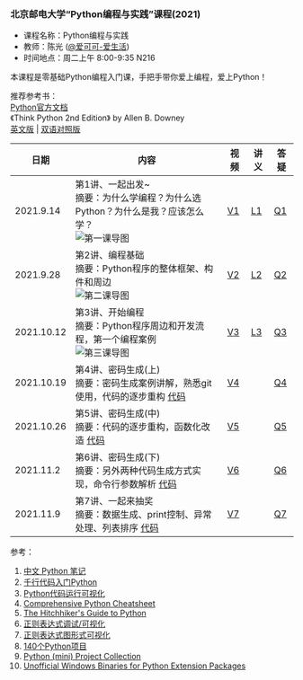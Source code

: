 ### 北京邮电大学“Python编程与实践”课程(2021)

- 课程名称：Python编程与实践
- 教师：陈光 ([@爱可可-爱生活](https://weibo.com/fly51fly))
- 时间地点：周二上午 8:00-9:35 N216

本课程是零基础Python编程入门课，手把手带你爱上编程，爱上Python！

推荐参考书：<br>
[Python官方文档](http://aicoco.net/s/pdoc)  
 《Think Python 2nd Edition》 by Allen B. Downey  
 [英文版](http://aicoco.net/s/tp2)&nbsp;|&nbsp;[双语对照版](http://aicoco.net/s/tp2c)

| 日期      | 内容                                                         | 视频 | 讲义  |  答疑 |
| --------- | ------------------------------------------------------------ | --------- | --------- | --------- |
| 2021.9.14 | 第1讲、一起出发~<br>摘要：为什么学编程？为什么选Python？为什么是我？应该怎么学？<br> ![第一课导图](https://github.com/fly51fly/Practical_Python_Programming_2021/blob/main/images/class_1.jpg?raw=true) | [V1](https://www.bilibili.com/video/BV1mQ4y167q8/) | [L1](http://aicoco.net/s/py1) | [Q1](https://zhuanlan.zhihu.com/p/410262678) |
| 2021.9.28 | 第2讲、编程基础<br>摘要：Python程序的整体框架、构件和周边<br> ![第二课导图](https://github.com/fly51fly/Practical_Python_Programming_2021/blob/main/images/class_2.jpg?raw=true) | [V2](https://www.bilibili.com/video/BV1q44y147Kf/) | [L2](http://aicoco.net/s/py21n02) | [Q2](https://zhuanlan.zhihu.com/p/414950491) |
| 2021.10.12 | 第3讲、开始编程<br>摘要：Python程序周边和开发流程，第一个编程案例<br> ![第三课导图](https://github.com/fly51fly/Practical_Python_Programming_2021/blob/main/images/class_3.jpg?raw=true) | [V3](https://www.bilibili.com/video/BV1hq4y157eQ/) | [L3](http://aicoco.net/s/py21n03) | [Q3](https://zhuanlan.zhihu.com/p/414950491) |
| 2021.10.19 | 第4讲、密码生成(上)<br>摘要：密码生成案例讲解，熟悉git使用，代码的逐步重构&nbsp;[代码](https://pastebin.com/wG532L99)<br> | [V4](https://www.bilibili.com/video/BV1zr4y1y7gB/) |  | [Q4](https://zhuanlan.zhihu.com/p/423170389) |
| 2021.10.26 | 第5讲、密码生成(中)<br>摘要：代码的逐步重构，函数化改造&nbsp;[代码](https://pastebin.com/j86fpHfN)<br> | [V5](https://www.bilibili.com/video/BV1nQ4y1q79m/) |  | [Q5](https://zhuanlan.zhihu.com/p/425899836) |
| 2021.11.2 | 第6讲、密码生成(下)<br>摘要：另外两种代码生成方式实现，命令行参数解析&nbsp;[代码](https://pastebin.com/i0dGtFae)<br> | [V6](https://www.bilibili.com/video/BV15R4y1E7vk/) | | [Q6](https://zhuanlan.zhihu.com/p/428669602)|
| 2021.11.9 | 第7讲、一起来抽奖<br>摘要：数据生成、print控制、异常处理、列表排序&nbsp;[代码](https://pastebin.com/xc4CuZ6t)<br> | [V7](https://www.bilibili.com/video/BV1Xb4y187Yw/) | | [Q7](https://zhuanlan.zhihu.com/p/431193350)|


参考：  
1. [中文 Python 笔记](https://github.com/lijin-THU/notes-python)  
2. [千行代码入门Python](https://github.com/xianhu/LearnPython)  
3. [Python代码运行可视化](http://www.pythontutor.com/index.html)  
4. [Comprehensive Python Cheatsheet](https://gto76.github.io/python-cheatsheet/)  
5. [The Hitchhiker's Guide to Python](https://docs.python-guide.org/intro/learning/)  
6. [正则表达式调试/可视化](https://regexr.com/)  
7. [正则表达式图形式可视化](https://jex.im/regulex)  
8. [140个Python项目](https://medium.datadriveninvestor.com/140-python-projects-with-source-code-fa12c9e2aeac)  
9. [Python (mini) Project Collection](https://python-world.github.io/python-mini-projects/#/)  
10. [Unofficial Windows Binaries for Python Extension Packages](https://www.lfd.uci.edu/~gohlke/pythonlibs/)  